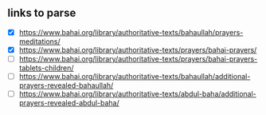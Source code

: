 ## links to parse

- [x] https://www.bahai.org/library/authoritative-texts/bahaullah/prayers-meditations/
- [x] https://www.bahai.org/library/authoritative-texts/prayers/bahai-prayers/
- [ ] https://www.bahai.org/library/authoritative-texts/prayers/bahai-prayers-tablets-children/
- [ ] https://www.bahai.org/library/authoritative-texts/bahaullah/additional-prayers-revealed-bahaullah/
- [ ] https://www.bahai.org/library/authoritative-texts/abdul-baha/additional-prayers-revealed-abdul-baha/
